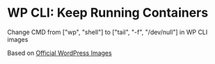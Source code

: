 # WP CLI: Keep Running Containers

Change CMD from ["wp", "shell"] to ["tail", "-f", "/dev/null"] in WP CLI images

Based on [Official WordPress Images](https://hub.docker.com/_/wordpress)